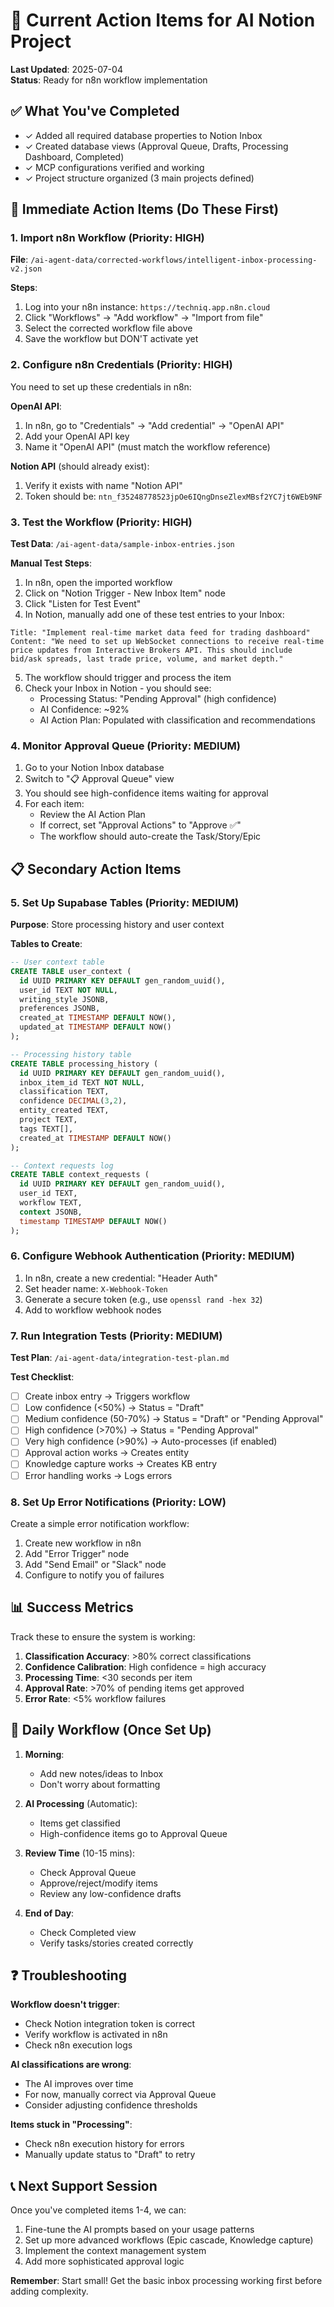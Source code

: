 # 🎯 Current Action Items for AI Notion Project

**Last Updated**: 2025-07-04  
**Status**: Ready for n8n workflow implementation

## ✅ What You've Completed
- ✓ Added all required database properties to Notion Inbox
- ✓ Created database views (Approval Queue, Drafts, Processing Dashboard, Completed)
- ✓ MCP configurations verified and working
- ✓ Project structure organized (3 main projects defined)

## 🚀 Immediate Action Items (Do These First)

### 1. Import n8n Workflow (Priority: HIGH)
**File**: `/ai-agent-data/corrected-workflows/intelligent-inbox-processing-v2.json`

**Steps**:
1. Log into your n8n instance: `https://techniq.app.n8n.cloud`
2. Click "Workflows" → "Add workflow" → "Import from file"
3. Select the corrected workflow file above
4. Save the workflow but DON'T activate yet

### 2. Configure n8n Credentials (Priority: HIGH)
You need to set up these credentials in n8n:

**OpenAI API**:
1. In n8n, go to "Credentials" → "Add credential" → "OpenAI API"
2. Add your OpenAI API key
3. Name it "OpenAI API" (must match the workflow reference)

**Notion API** (should already exist):
1. Verify it exists with name "Notion API"
2. Token should be: `ntn_f35248778523jpOe6IQngDnseZlexMBsf2YC7jt6WEb9NF`

### 3. Test the Workflow (Priority: HIGH)
**Test Data**: `/ai-agent-data/sample-inbox-entries.json`

**Manual Test Steps**:
1. In n8n, open the imported workflow
2. Click on "Notion Trigger - New Inbox Item" node
3. Click "Listen for Test Event"
4. In Notion, manually add one of these test entries to your Inbox:

```
Title: "Implement real-time market data feed for trading dashboard"
Content: "We need to set up WebSocket connections to receive real-time price updates from Interactive Brokers API. This should include bid/ask spreads, last trade price, volume, and market depth."
```

5. The workflow should trigger and process the item
6. Check your Inbox in Notion - you should see:
   - Processing Status: "Pending Approval" (high confidence)
   - AI Confidence: ~92%
   - AI Action Plan: Populated with classification and recommendations

### 4. Monitor Approval Queue (Priority: MEDIUM)
1. Go to your Notion Inbox database
2. Switch to "📋 Approval Queue" view
3. You should see high-confidence items waiting for approval
4. For each item:
   - Review the AI Action Plan
   - If correct, set "Approval Actions" to "Approve ✅"
   - The workflow should auto-create the Task/Story/Epic

## 📋 Secondary Action Items

### 5. Set Up Supabase Tables (Priority: MEDIUM)
**Purpose**: Store processing history and user context

**Tables to Create**:
```sql
-- User context table
CREATE TABLE user_context (
  id UUID PRIMARY KEY DEFAULT gen_random_uuid(),
  user_id TEXT NOT NULL,
  writing_style JSONB,
  preferences JSONB,
  created_at TIMESTAMP DEFAULT NOW(),
  updated_at TIMESTAMP DEFAULT NOW()
);

-- Processing history table
CREATE TABLE processing_history (
  id UUID PRIMARY KEY DEFAULT gen_random_uuid(),
  inbox_item_id TEXT NOT NULL,
  classification TEXT,
  confidence DECIMAL(3,2),
  entity_created TEXT,
  project TEXT,
  tags TEXT[],
  created_at TIMESTAMP DEFAULT NOW()
);

-- Context requests log
CREATE TABLE context_requests (
  id UUID PRIMARY KEY DEFAULT gen_random_uuid(),
  user_id TEXT,
  workflow TEXT,
  context JSONB,
  timestamp TIMESTAMP DEFAULT NOW()
);
```

### 6. Configure Webhook Authentication (Priority: MEDIUM)
1. In n8n, create a new credential: "Header Auth"
2. Set header name: `X-Webhook-Token`
3. Generate a secure token (e.g., use `openssl rand -hex 32`)
4. Add to workflow webhook nodes

### 7. Run Integration Tests (Priority: MEDIUM)
**Test Plan**: `/ai-agent-data/integration-test-plan.md`

**Test Checklist**:
- [ ] Create inbox entry → Triggers workflow
- [ ] Low confidence (<50%) → Status = "Draft"
- [ ] Medium confidence (50-70%) → Status = "Draft" or "Pending Approval"
- [ ] High confidence (>70%) → Status = "Pending Approval"
- [ ] Very high confidence (>90%) → Auto-processes (if enabled)
- [ ] Approval action works → Creates entity
- [ ] Knowledge capture works → Creates KB entry
- [ ] Error handling works → Logs errors

### 8. Set Up Error Notifications (Priority: LOW)
Create a simple error notification workflow:
1. Create new workflow in n8n
2. Add "Error Trigger" node
3. Add "Send Email" or "Slack" node
4. Configure to notify you of failures

## 📊 Success Metrics

Track these to ensure the system is working:
1. **Classification Accuracy**: >80% correct classifications
2. **Confidence Calibration**: High confidence = high accuracy
3. **Processing Time**: <30 seconds per item
4. **Approval Rate**: >70% of pending items get approved
5. **Error Rate**: <5% workflow failures

## 🔄 Daily Workflow (Once Set Up)

1. **Morning**: 
   - Add new notes/ideas to Inbox
   - Don't worry about formatting

2. **AI Processing** (Automatic):
   - Items get classified
   - High-confidence items go to Approval Queue

3. **Review Time** (10-15 mins):
   - Check Approval Queue
   - Approve/reject/modify items
   - Review any low-confidence drafts

4. **End of Day**:
   - Check Completed view
   - Verify tasks/stories created correctly

## ❓ Troubleshooting

**Workflow doesn't trigger**:
- Check Notion integration token is correct
- Verify workflow is activated in n8n
- Check n8n execution logs

**AI classifications are wrong**:
- The AI improves over time
- For now, manually correct via Approval Queue
- Consider adjusting confidence thresholds

**Items stuck in "Processing"**:
- Check n8n execution history for errors
- Manually update status to "Draft" to retry

## 📞 Next Support Session

Once you've completed items 1-4, we can:
1. Fine-tune the AI prompts based on your usage patterns
2. Set up more advanced workflows (Epic cascade, Knowledge capture)
3. Implement the context management system
4. Add more sophisticated approval logic

**Remember**: Start small! Get the basic inbox processing working first before adding complexity.